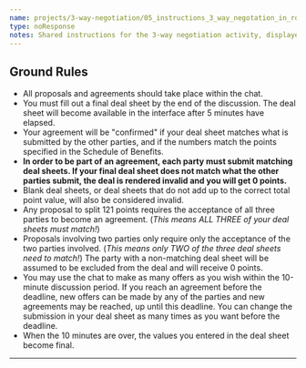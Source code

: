 ```yaml
---
name: projects/3-way-negotiation/05_instructions_3_way_negotation_in_round_toggle_content.md
type: noResponse
notes: Shared instructions for the 3-way negotiation activity, displayed DURING the negotiation.
---
```


## Ground Rules

- All proposals and agreements should take place within the chat. 
- You must fill out a final deal sheet by the end of the discussion. The deal sheet will become available in the interface after 5 minutes have elapsed.
- Your agreement will be "confirmed" if your deal sheet matches what is submitted by the other parties, and if the numbers match the points specified in the Schedule of Benefits.
- **In order to be part of an agreement, each party must submit matching deal sheets. If your final deal sheet does not match what the other parties submit, the deal is rendered invalid and you will get 0 points.**
- Blank deal sheets, or deal sheets that do not add up to the correct total point value, will also be considered invalid.
- Any proposal to split 121 points requires the acceptance of all three parties to become an agreement. (*This means ALL THREE of your deal sheets must match!*)
- Proposals involving two parties only require only the acceptance of the two parties involved. (*This means only TWO of the three deal sheets need to match!*) The party with a non-matching deal sheet will be assumed to be excluded from the deal and will receive 0 points.
- You may use the chat to make as many offers as you wish within the 10-minute discussion period. If you reach an agreement before the deadline, new offers can be made by any of the parties and new agreements may be reached, up until this deadline. You can change the submission in your deal sheet as many times as you want before the deadline.
- When the 10 minutes are over, the values you entered in the deal sheet become final.

---
